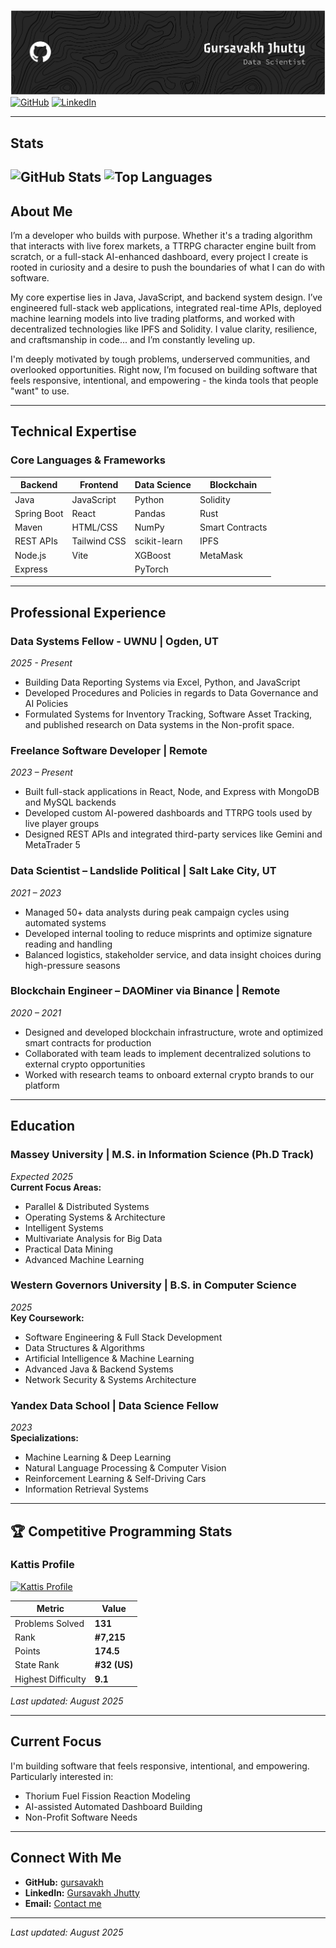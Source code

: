 ![Header](https://raw.githubusercontent.com/gursavakhjhutty/gursavakhjhutty/main/github-header-banner.png)
[![GitHub](https://img.shields.io/badge/GitHub-Profile-blue?style=for-the-badge&logo=github)](https://github.com/gursavakh) 
[![LinkedIn](https://img.shields.io/badge/LinkedIn-Connect-blue?style=for-the-badge&logo=linkedin)](https://linkedin.com/in/gursavakhjhutty)

---
## Stats
![GitHub Stats](https://github-readme-stats.vercel.app/api?username=gursavakhjhutty&show_icons=true&theme=dark)
![Top Languages](https://github-readme-stats.vercel.app/api/top-langs/?username=gursavakhjhutty&layout=donut&theme=dark)
---

## About Me
I’m a developer who builds with purpose. Whether it's a trading algorithm that interacts with live forex markets, a TTRPG character engine built from scratch, or a full-stack AI-enhanced dashboard, every project I create is rooted in curiosity and a desire to push the boundaries of what I can do with software.

My core expertise lies in Java, JavaScript, and backend system design. I’ve engineered full-stack web applications, integrated real-time APIs, deployed machine learning models into live trading platforms, and worked with decentralized technologies like IPFS and Solidity. I value clarity, resilience, and craftsmanship in code... and I’m constantly leveling up.

I'm deeply motivated by tough problems, underserved communities, and overlooked opportunities. Right now, I’m focused on building software that feels responsive, intentional, and empowering - the kinda tools that people "want" to use.

---

## Technical Expertise

### Core Languages & Frameworks
| **Backend** | **Frontend** | **Data Science** | **Blockchain** |
|-------------|--------------|------------------|----------------|
| Java | JavaScript | Python | Solidity |
| Spring Boot | React | Pandas | Rust |
| Maven | HTML/CSS | NumPy | Smart Contracts |
| REST APIs | Tailwind CSS | scikit-learn | IPFS |
| Node.js | Vite | XGBoost | MetaMask |
| Express | | PyTorch | |

---

## Professional Experience

### Data Systems Fellow - UWNU | Ogden, UT
*2025 - Present*
- Building Data Reporting Systems via Excel, Python, and JavaScript
- Developed Procedures and Policies in regards to Data Governance and AI Policies
- Formulated Systems for Inventory Tracking, Software Asset Tracking, and published research on Data systems in the Non-profit space.

### Freelance Software Developer | Remote  
*2023 – Present*  
- Built full-stack applications in React, Node, and Express with MongoDB and MySQL backends
- Developed custom AI-powered dashboards and TTRPG tools used by live player groups
- Designed REST APIs and integrated third-party services like Gemini and MetaTrader 5

### Data Scientist – Landslide Political | Salt Lake City, UT  
*2021 – 2023*  
- Managed 50+ data analysts during peak campaign cycles using automated systems
- Developed internal tooling to reduce misprints and optimize signature reading and handling
- Balanced logistics, stakeholder service, and data insight choices during high-pressure seasons

###  Blockchain Engineer – DAOMiner via Binance | Remote  
*2020 – 2021*  
- Designed and developed blockchain infrastructure, wrote and optimized smart contracts for production
- Collaborated with team leads to implement decentralized solutions to external crypto opportunities
- Worked with research teams to onboard external crypto brands to our platform

---

## Education

### Massey University | M.S. in Information Science (Ph.D Track)  
*Expected 2025*  
**Current Focus Areas:**  
- Parallel & Distributed Systems
- Operating Systems & Architecture
- Intelligent Systems
- Multivariate Analysis for Big Data
- Practical Data Mining
- Advanced Machine Learning

### Western Governors University | B.S. in Computer Science  
*2025*  
**Key Coursework:**  
- Software Engineering & Full Stack Development
- Data Structures & Algorithms
- Artificial Intelligence & Machine Learning
- Advanced Java & Backend Systems
- Network Security & Systems Architecture

### Yandex Data School | Data Science Fellow  
*2023*  
**Specializations:**  
- Machine Learning & Deep Learning
- Natural Language Processing & Computer Vision
- Reinforcement Learning & Self-Driving Cars
- Information Retrieval Systems

---
## 🏆 Competitive Programming Stats
### Kattis Profile
[![Kattis Profile](https://img.shields.io/badge/Kattis-Profile-blue?style=for-the-badge&logo=data:image/svg+xml;base64,PHN2ZyB4bWxucz0iaHR0cDovL3d3dy53My5vcmcvMjAwMC9zdmciIHZpZXdCb3g9IjAgMCAyNCAyNCIgZmlsbD0iI2ZmZiI+PHBhdGggZD0iTTEyIDJMMiA3bDEwIDUgMTAtNXpNMiAxN2wxMCA1IDEwLTVNMiAxMmwxMCA1IDEwLTV6Ii8+PC9zdmc+)](https://open.kattis.com/users/gursavakh-singh)

| Metric | Value |
|--------|-------|
| Problems Solved | **131** |
| Rank | **#7,215** |
| Points | **174.5** |
| State Rank | **#32 (US)** |
| Highest Difficulty | **9.1** |

*Last updated: August 2025*

---

## Current Focus
I'm building software that feels responsive, intentional, and empowering. Particularly interested in:
- Thorium Fuel Fission Reaction Modeling
- AI-assisted Automated Dashboard Building
- Non-Profit Software Needs

---

## Connect With Me
- **GitHub:** [gursavakh](https://github.com/Gursavakhjhutty)
- **LinkedIn:** [Gursavakh Jhutty](https://linkedin.com/in/gursavakh-jhutty-432591255)
- **Email:** [Contact me](mailto:gursavakh@proton.me)

---

*Last updated: August 2025*
